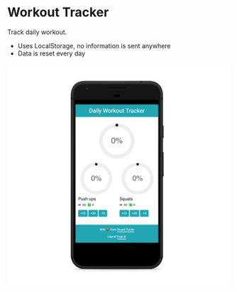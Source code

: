 # Workout Tracker

Track daily workout.

- Uses LocalStorage, no information is sent anywhere
- Data is reset every day

![Mock](screenshot.png)
